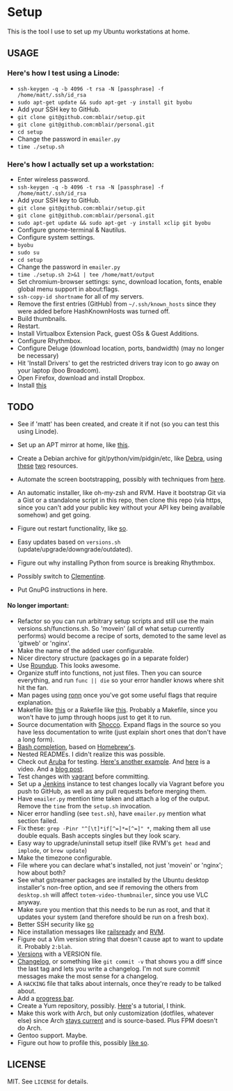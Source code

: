 # Setup

This is the tool I use to set up my Ubuntu workstations at home.

## USAGE

### Here's how I test using a Linode:

* `ssh-keygen -q -b 4096 -t rsa -N [passphrase] -f /home/matt/.ssh/id_rsa`
* `sudo apt-get update && sudo apt-get -y install git byobu`
* Add your SSH key to GitHub.
* `git clone git@github.com:mblair/setup.git`
* `git clone git@github.com:mblair/personal.git`
* `cd setup`
* Change the password in `emailer.py`
* `time ./setup.sh`

### Here's how I actually set up a workstation:
* Enter wireless password.
* `ssh-keygen -q -b 4096 -t rsa -N [passphrase] -f /home/matt/.ssh/id_rsa`
* Add your SSH key to GitHub.
* `git clone git@github.com:mblair/setup.git`
* `git clone git@github.com:mblair/personal.git`
* `sudo apt-get update && sudo apt-get -y install xclip git byobu`
* Configure gnome-terminal & Nautilus.
* Configure system settings.
* `byobu`
* `sudo su`
* `cd setup`
* Change the password in `emailer.py`
* `time ./setup.sh 2>&1 | tee /home/matt/output`
* Set chromium-browser settings: sync, download location, fonts, enable global menu support in about:flags.
* `ssh-copy-id shortname` for all of my servers.
* Remove the first entries (GitHub) from `~/.ssh/known_hosts` since they were added before HashKnownHosts was turned off.
* Build thumbnails.
* Restart.
* Install Virtualbox Extension Pack, guest OSs & Guest Additions.
* Configure Rhythmbox.
* Configure Deluge (download location, ports, bandwidth) (may no longer be necessary)
* Hit 'Install Drivers' to get the restricted drivers tray icon to go away on your laptop (boo Broadcom).
* Open Firefox, download and install Dropbox.
* Install [this](https://addons.mozilla.org/en-US/firefox/addon/video-downloadhelper/)

## TODO

* See if 'matt' has been created, and create it if not (so you can test this using Linode).
* Set up an APT mirror at home, like [this](http://odzangba.wordpress.com/2007/12/24/use-apt-mirror-to-create-your-own-ubuntu-mirror/).
* Create a Debian archive for git/python/vim/pidgin/etc, like [Debra](http://rcrowley.github.com/debra/), using [these](http://scotbofh.wordpress.com/2011/04/26/creating-your-own-signed-apt-repository-and-debian-packages/) [two](http://www.debian-administration.org/article/286/Setting_up_your_own_APT_repository_with_upload_support) resources.

* Automate the screen bootstrapping, possibly with techniques from [here](http://www.linuxjournal.com/article/6340?page=0,1).
* An automatic installer, like oh-my-zsh and RVM. Have it bootstrap Git via a Gist or a standalone script in this repo, then clone this repo (via https, since you can't add your public key without your API key being available somehow) and get going.
* Figure out restart functionality, like [so](http://forums.techguy.org/linux-unix/981948-restart-parameter.html).
* Easy updates based on `versions.sh` (update/upgrade/downgrade/outdated).
* Figure out why installing Python from source is breaking Rhythmbox.
* Possibly switch to [Clementine](https://launchpad.net/~me-davidsansome/+archive/clementine).
* Put GnuPG instructions in here.

#### No longer important:
* Refactor so you can run arbitrary setup scripts and still use the main versions.sh/functions.sh. So 'movein' (all of what setup currently performs) would become a recipe of sorts, demoted to the same level as 'gitweb' or 'nginx'.
* Make the name of the added user configurable.
* Nicer directory structure (packages go in a separate folder)
* Use [Roundup](http://itsbonus.heroku.com/p/2010-11-01-roundup). This looks awesome.
* Organize stuff into functions, not just files. Then you can source everything, and run `func || die` so your error handler knows where shit hit the fan.
* Man pages using [ronn](http://rtomayko.github.com/ronn/) once you've got some useful flags that require explanation.
* Makefile like [this](https://github.com/visionmedia/git-extras/blob/master/Makefile) or a Rakefile like [this](https://github.com/cloudfoundry/vcap/blob/master/Rakefile). Probably a Makefile, since you won't have to jump through hoops just to get it to run.
* Source documentation with [Shocco](http://rtomayko.github.com/shocco/). Expand flags in the source so you have less documentation to write (just explain short ones that don't have a long form).
* [Bash completion](http://www.debian-administration.org/articles/316), based on [Homebrew's](https://github.com/mxcl/homebrew/blob/master/Library/Contributions/brew_bash_completion.sh).
* Nested READMEs. I didn't realize this was possible.
* Check out [Aruba](https://github.com/cucumber/aruba/blob/master/features/interactive.feature) for testing. [Here's another example](https://github.com/rspec/rspec-core/tree/master/features/command_line). And [here](http://skillsmatter.com/podcast/ajax-ria/lessons-learned-bdd-ing-a-command-line-utility-gem) is a video. And a [blog post](http://www.themodestrubyist.com/2010/04/22/aruba---cucumber-goodness-for-the-command-line/).
* Test changes with [vagrant](http://vagrantup.com/docs/getting-started/index.html) before committing.
* Set up a [Jenkins](http://jenkins-ci.org/) instance to test changes locally via Vagrant before you push to GitHub, as well as any pull requests before merging them.
* Have `emailer.py` mention time taken and attach a log of the output. Remove the `time` from the `setup.sh` invocation.
* Nicer error handling (see `test.sh`), have `emailer.py` mention what section failed.
* Fix these: `grep -Pinr "^[\t]*if[^=]*=[^=]" *`, making them all use double equals. Bash accepts singles but they look scary.
* Easy way to upgrade/uninstall setup itself (like RVM's `get head` and `implode`, or `brew update`)
* Make the timezone configurable.
* File where you can declare what's installed, not just 'movein' or 'nginx'; how about both?
* See what gstreamer packages are installed by the Ubuntu desktop installer's non-free option, and see if removing the others from `desktop.sh` will affect `totem-video-thumbnailer`, since you use VLC anyway.
* Make sure you mention that this needs to be run as root, and that it updates your system (and therefore should be run on a fresh box).
* Better SSH security like [so](http://articles.slicehost.com/2010/4/30/ubuntu-lucid-setup-part-1)
* Nice installation messages like [railsready](https://github.com/joshfng/railsready/blob/master/railsready.sh) and [RVM](https://github.com/wayneeseguin/rvm/blob/master/scripts/functions/installer).
* Figure out a Vim version string that doesn't cause apt to want to update it. Probably `2:blah`.
* [Versions](http://semver.org/) with a VERSION file.
* [Changelog](https://github.com/visionmedia/git-extras/blob/master/bin/git-changelog), or something like `git commit -v` that shows you a diff since the last tag and lets you write a changelog. I'm not sure commit messages make the most sense for a changelog.
* A `HACKING` file that talks about internals, once they're ready to be talked about.
* Add a [progress bar](http://stackoverflow.com/questions/238073/how-to-add-a-progress-bar-to-a-bash-script/238094#238094).
* Create a Yum repository, possibly. [Here](http://narrabilis.com/mybook/repo)'s a tutorial, I think.
* Make this work with Arch, but only customization (dotfiles, whatever else) since Arch [stays current](http://www.archlinux.org/packages/extra/i686/ruby/) and is source-based. Plus FPM doesn't do Arch.
* Gentoo support. Maybe.
* Figure out how to profile this, possibly [like so](http://stackoverflow.com/questions/4336035/performance-profiling-tools-for-shell-scripts/4338046#4338046).

## LICENSE

MIT. See `LICENSE` for details.
